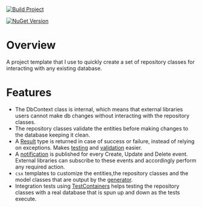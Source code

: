 [![Build Project](https://github.com/tremorscript/Platy.AdventureWorks.Repository/actions/workflows/ci.yml/badge.svg)](https://github.com/tremorscript/Platy.AdventureWorks.Repository/actions/workflows/ci.yml)

[![NuGet Version](https://img.shields.io/nuget/v/Platy.AdventureWorks.Repository?label=Platy.AdventureWorks.Repository)](https://www.nuget.org/packages/Platy.AdventureWorks.Repository/)

# Overview

A project template that I use to quickly create a set of repository classes for interacting with any existing database.

# Features

- The DbContext class is internal, which means that external libraries users cannot make db changes without interacting with the repository classes.
- The repository classes validate the entities before making changes to the database keeping it clean.
- A [Result](https://github.com/ardalis/Result) type is returned in case of success or failure, instead of relying on exceptions. Makes [testing](https://github.com/xunit/xunit) and [validation](https://github.com/FluentValidation/FluentValidation) easier.
- A [notification](https://github.com/LuckyPennySoftware/MediatR) is published for every Create, Update and Delete event. External libraries can subscribe to these events and accordingly perform any required action.
- `csx` templates to customize the entities,the repository classes and the model classes that are output by the [generator](https://github.com/loresoft/EntityFrameworkCore.Generator).
- Integration tests using [TestContainers](https://dotnet.testcontainers.org/) helps testing the repository classes with a real database that is spun up and down as the tests execute.
